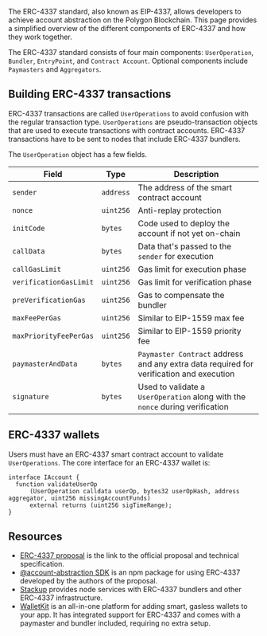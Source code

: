 
The ERC-4337 standard, also known as EIP-4337, allows developers to achieve account abstraction on the Polygon Blockchain. This page provides a simplified overview of the different components of ERC-4337 and how they work together.

The ERC-4337 standard consists of four main components: `UserOperation`, `Bundler`, `EntryPoint`, and `Contract Account`. Optional components include `Paymasters` and `Aggregators`.

## Building ERC-4337 transactions

ERC-4337 transactions are called `UserOperations` to avoid confusion with the regular transaction type. `UserOperations` are pseudo-transaction objects that are used to execute transactions with contract accounts. ERC-4337 transactions have to be sent to nodes that include ERC-4337 bundlers.

The `UserOperation` object has a few fields.

| Field                  | Type      | Description                                                                             |
| ---------------------- | --------- | --------------------------------------------------------------------------------------- |
| `sender`               | `address` | The address of the smart contract account                                               |
| `nonce`                | `uint256` | Anti-replay protection                                                                  |
| `initCode`             | `bytes`   | Code used to deploy the account if not yet on-chain                                     |
| `callData`             | `bytes`   | Data that's passed to the `sender` for execution                                        |
| `callGasLimit`         | `uint256` | Gas limit for execution phase                                                           |
| `verificationGasLimit` | `uint256` | Gas limit for verification phase                                                        |
| `preVerificationGas`   | `uint256` | Gas to compensate the bundler                                                           |
| `maxFeePerGas`         | `uint256` | Similar to EIP-1559 max fee                                                             |
| `maxPriorityFeePerGas` | `uint256` | Similar to EIP-1559 priority fee                                                        |
| `paymasterAndData`     | `bytes`   | `Paymaster Contract` address and any extra data required for verification and execution |
| `signature`            | `bytes`   | Used to validate a `UserOperation` along with the `nonce` during verification           |

## ERC-4337 wallets

Users must have an ERC-4337 smart contract account to validate `UserOperations`. The core interface for an ERC-4337 wallet is:

```solidity
interface IAccount {
  function validateUserOp
      (UserOperation calldata userOp, bytes32 userOpHash, address aggregator, uint256 missingAccountFunds)
      external returns (uint256 sigTimeRange);
}
```

## Resources

- [ERC-4337 proposal](https://eips.ethereum.org/EIPS/eip-4337) is the link to the official proposal and technical specification.
- [@account-abstraction SDK](https://www.npmjs.com/package/@account-abstraction/sdk) is an npm package for using ERC-4337 developed by the authors of the proposal.
- [Stackup](https://docs.stackup.sh/) provides node services with ERC-4337 bundlers and other ERC-4337 infrastructure.
- [WalletKit](https://walletkit.com) is an all-in-one platform for adding smart, gasless wallets to your app. It has integrated support for ERC-4337 and comes with a paymaster and bundler included, requiring no extra setup.
